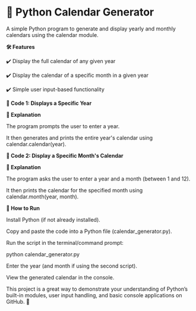 # 📌 Python Calendar Generator

A simple Python program to generate and display yearly and monthly calendars using the calendar module.

**🛠️ Features**

✔️ Display the full calendar of any given year

✔️ Display the calendar of a specific month in a given year

✔️ Simple user input-based functionality

**📜 Code 1: Displays a Specific Year**

**📌 Explanation**

The program prompts the user to enter a year.

It then generates and prints the entire year's calendar using calendar.calendar(year).

**📜 Code 2: Display a Specific Month's Calendar**
  
**📌 Explanation**

The program asks the user to enter a year and a month (between 1 and 12).

It then prints the calendar for the specified month using calendar.month(year, month).

**🚀 How to Run**

Install Python (if not already installed).

Copy and paste the code into a Python file (calendar_generator.py).

Run the script in the terminal/command prompt:

python calendar_generator.py

Enter the year (and month if using the second script).

View the generated calendar in the console.

This project is a great way to demonstrate your understanding of Python’s built-in modules, user input handling, and basic console applications on GitHub. 🎯
